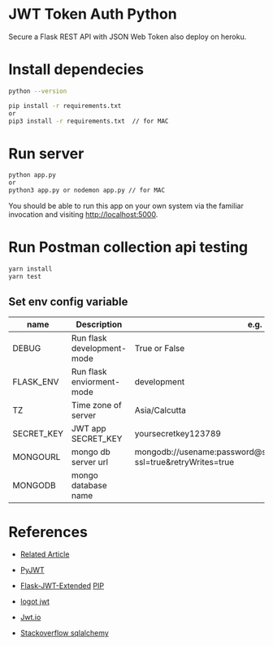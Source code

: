 # JWT Token Auth Python

Secure a Flask REST API with JSON Web Token also deploy on heroku.

# Install dependecies

```sh
python --version

pip install -r requirements.txt
or
pip3 install -r requirements.txt  // for MAC
```

# Run server

```sh
python app.py
or
python3 app.py or nodemon app.py // for MAC
```

You should be able to run this app on your own system via the familiar invocation and visiting [http://localhost:5000](http://localhost:5000).

# Run Postman collection api testing

```sh
yarn install
yarn test
```

## Set env config variable

| name       | Description                | e.g.                                                                         |
| ---------- | -------------------------- | ---------------------------------------------------------------------------- |
| DEBUG      | Run flask development-mode | True or False                                                                |
| FLASK_ENV  | Run flask enviorment-mode  | development                                                                  |
| TZ         | Time zone of server        | Asia/Calcutta                                                                |
| SECRET_KEY | JWT app SECRET_KEY         | yoursecretkey123789                                                          |
| MONGOURL   | mongo db server url        | mongodb://usename:password@serverurl:27017/MONGODB?ssl=true&retryWrites=true |
| MONGODB    | mongo database name        |                                                                              |

# References

- [Related Article](https://www.geeksforgeeks.org/using-jwt-for-user-authentication-in-flask/)

- [PyJWT](https://pypi.org/project/PyJWT/)

- [Flask-JWT-Extended](https://flask-jwt-extended.readthedocs.io/en/stable/refreshing_tokens/) [PIP](https://pypi.org/project/Flask-JWT-Extended/)

- [logot jwt](https://github.com/vimalloc/flask-jwt-extended/blob/master/examples/blocklist_database.py)

- [Jwt.io](https://jwt.io/)

- [Stackoverflow sqlalchemy](https://stackoverflow.com/questions/20744277/sqlalchemy-create-all-does-not-create-tables)
